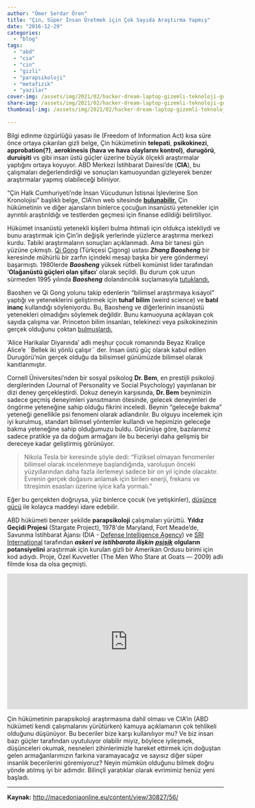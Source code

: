 ```yaml
---
author: "Ömer Serdar Ören"
title: "Çin, Süper İnsan Üretmek için Çok Sayıda Araştırma Yapmış"
date: "2016-12-29"
categories:
  - "blog"
tags:
  - "abd"
  - "cia"
  - "cin"
  - "gizli"
  - "parapsikoloji"
  - "metafizik"
  - "yazilar"
cover-img: /assets/img/2021/02/hacker-dream-laptop-gizemli-teknoloji-guvenlik-ruya-sanal-gercek.jpeg
share-img: /assets/img/2021/02/hacker-dream-laptop-gizemli-teknoloji-guvenlik-ruya-sanal-gercek.jpeg
thumbnail-img: /assets/img/2021/02/hacker-dream-laptop-gizemli-teknoloji-guvenlik-ruya-sanal-gercek.jpeg
  
---
```


Bilgi edinme özgürlüğü yasası ile (Freedom of Information Act) kısa süre önce ortaya çıkarılan gizli belge, Çin hükümetinin **telepati**, **psikokinezi**, **approbation(?)**, **aerokinesis (hava ve hava olaylarını kontrol)**, **durugörü**, **duruişiti** vs gibi insan üstü güçler üzerine büyük ölçekli araştırmalar yaptığını ortaya koyuyor. ABD Merkezi İstihbarat Dairesi’de (**CIA**), bu çalışmaları değerlendirdiği ve sonuçları kamuoyundan gizleyerek benzer araştırmalar yapmış olabileceği biliniyor.

“Çin Halk Cumhuriyeti’nde İnsan Vücudunun İstisnai İşlevlerine Son Kronolojisi” başlıklı belge, CIA’nın web sitesinde <a href="https://www.cia.gov/library/readingroom/document/cia-rdp96-00792r000400300011-9" target="_blank" rel="noreferrer noopener nofollow"><strong>bulunabilir.</strong></a> <!-- (**<a href="https://www.evernote.com/shard/s214/sh/a9612dec-314b-40fa-9883-221a3bb0166b/dae43d9cee2f02b9cf953f87768f820c" target="_blank" rel="noreferrer noopener nofollow"><strong>evernote</strong></a>**). --> Çin hükümetinin ve diğer ajansların binlerce çocuğun insanüstü yetenekler için ayrıntılı araştırıldığı ve testlerden geçmesi için finanse edildiği belirtiliyor.

Hükümet insanüstü yetenekli kişileri bulma ihtimali için oldukça istekliydi ve bunu araştırmak için Çin’in değişik yerlerinde yüzlerce araştırma merkezi kurdu. Tabiki araştırmaların sonuçları açıklanmadı. Ama bir tanesi gün yüzüne çıkmıştı. <a href="https://tr.wikipedia.org/wiki/%C3%87igong" target="_blank" rel="noreferrer noopener nofollow">Qi Gong</a> (Türkçesi Çigong) ustası **_Zhang Baosheng_** bir keresinde mühürlü bir zarfın içindeki mesajı başka bir yere göndermeyi başarmıştı. 1980lerde **_Baosheng_** yüksek rütbeli komünist lider tarafından ‘**Olağanüstü güçleri olan şifacı**’ olarak seçildi. Bu durum çok uzun sürmeden 1995 yılında **_Baosheng_** dolandırıcılık suçlamasıyla <a href="http://china-underground.com/2014/01/23/rise-and-fall-of-the-qigong-frenzy-in-china-when-superstition-and-science-collide/" target="_blank" rel="noreferrer noopener nofollow">tutuklandı.</a> <!--(<a href="https://www.evernote.com/shard/s214/nl/48624245/268c00ce-caa8-40f2-a06c-e991b8a43eef/" target="_blank" rel="noreferrer noopener nofollow">evernote</a>).-->

Baoshen ve Qi Gong yolunu takip edenlerin “bilimsel araştırmaya kısayol” yaptığı ve yeteneklerini geliştirmek için **tuhaf bilim** (weird science) ve **batıl inanç** kullandığı söyleniyordu. Bu, Baosheng ve diğerlerinin insanüstü yetenekleri olmadığını söylemek değildir. Bunu kamuoyuna açıklayan çok sayıda çalışma var. Princeton bilim insanları, telekinezi veya psikokinezinin gerçek olduğunu çoktan <a href="http://www.spiritoday.com/telekinesis-psychokinesis/" target="_blank" rel="noreferrer noopener nofollow">bulmuşlardı.</a> <!--(<a href="https://www.evernote.com/shard/s214/sh/7088edc1-d391-4eda-b6d6-4f0cbd0f6d3f/9bfe1714da294745198a36bb26ff4c8e" target="_blank" rel="noreferrer noopener nofollow">evernote</a>).-->

‘Alice Harikalar Diyarında’ adlı meşhur çocuk romanında Beyaz Kraliçe Alice’e ¨Bellek iki yönlü çalışır¨ der. İnsan üstü güç olarak kabul edilen Durugörü’nün gerçek olduğu da bilisimsel günümüzde bilimsel olarak kanıtlanmıştır.

Cornell Üniversitesi’nden bir sosyal psikolog **Dr. Bem**, en prestijli psikoloji dergilerinden (Journal of Personality ve Social Psychology) yayınlanan bir dizi deney gerçekleştirdi. Dokuz deneyin karşısında, **Dr. Bem** beynimizin sadece geçmiş deneyimleri yansıtmanın ötesinde, gelecek deneyimleri de öngörme yeteneğine sahip olduğu fikrini inceledi. Beynin “geleceğe bakma” yeteneği genellikle psi fenomeni olarak adlandırılır. Bu olguyu incelemek için iyi kurulmuş, standart bilimsel yöntemler kullandı ve hepimizin geleceğe bakma yeteneğine sahip olduğumuzu buldu. Görünüşe göre, bazılarımız sadece pratikle ya da doğum armağanı ile bu beceriyi daha gelişmiş bir dereceye kadar geliştirmiş görünüyor.

<blockquote>
  <p>
    Nikola Tesla bir keresinde şöyle dedi: “Fiziksel olmayan fenomenler bilimsel olarak incelenmeye başlandığında, varoluşun önceki yüzyıllarından daha fazla ilerlemeyi sadece bir on yıl içinde olacaktır. Evrenin gerçek doğasını anlamak için birileri enerji, frekans ve titreşimin esasları üzerine iyice kafa yormalı.”
  </p>
</blockquote>

Eğer bu gerçekten doğruysa, yüz binlerce çocuk (ve yetişkinler), <a href="http://humansarefree.com/2014/04/10-scientific-studies-proving-that.html" target="_blank" rel="noreferrer noopener nofollow">düşünce gücü</a> <!--(<a href="https://www.evernote.com/shard/s214/nl/48624245/72d8e346-a878-44c8-92b6-3a4b69b52ac5/" target="_blank" rel="noreferrer noopener nofollow">evernote</a>)--> ile kolayca maddeyi idare edebilir.

ABD hükümeti benzer şekilde **parapsikoloji** çalışmaları yürüttü. **Yıldız Geçidi Projesi** (Stargate Project), 1978'de Maryland, Fort Meade’de, Savunma İstihbarat Ajansı (DIA - <a href="https://en.wikipedia.org/wiki/Defense_Intelligence_Agency" target="_blank" rel="noreferrer noopener nofollow" title="https://en.wikipedia.org/wiki/Defense_Intelligence_Agency">Defense Intelligence Agency</a>) ve <a href="https://en.wikipedia.org/wiki/SRI_International" target="_blank" rel="noreferrer noopener nofollow">SRI International</a> tarafından **_askeri ve istihbarata ilişkin_** <a href="https://tr.wikipedia.org/wiki/Psi%C5%9Fik" target="_blank" rel="noreferrer noopener nofollow"><strong><em>psişik</em></strong></a> **olguların potansiyelini** araştırmak için kurulan gizli bir Amerikan Ordusu birimi için kod adıydı. Proje, Özel Kuvvetler (The Men Who Stare at Goats — 2009) adlı filmde kısa da olsa geçmişti.

<iframe width="560" height="315" src="https://www.youtube.com/embed/4ldihJzEQeg" title="YouTube video player" frameborder="0" allow="accelerometer; autoplay; clipboard-write; encrypted-media; gyroscope; picture-in-picture" allowfullscreen></iframe>

Çin hükümetinin parapsikoloji araştırmasına dahil olması ve CIA’in (ABD hükümeti kendi çalışmalarını yürütürken) kamuya açıklamanın çok tehlikeli olduğunu düşünüyor. Bu beceriler bize karşı kullanılıyor mu? Ve biz insan bazı güçler tarafından uyutuluyor olabilir miyiz, böylece iyileşmek, düşünceleri okumak, nesneleri zihinlerimizle hareket ettirmek için doğuştan gelen armağanlarımızın farkına varamayacağız ve sayısız diğer süper insanlık becerilerini göremiyoruz? Neyin mümkün olduğunu bilmek doğru yönde atılmış iyi bir adımdır. Bilinçli yaratıklar olarak evrimimiz henüz yeni başladı.

---

**Kaynak:** <a href="http://macedoniaonline.eu/content/view/30827/56/" target="_blank" rel="noreferrer noopener nofollow">http://macedoniaonline.eu/content/view/30827/56/</a> <!--(<a href="https://www.evernote.com/shard/s214/nl/48624245/518c86b7-89dc-49f2-a234-34ba1ecc59e9/" target="_blank" rel="noreferrer noopener nofollow">evernote</a>)-->